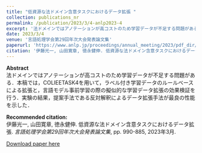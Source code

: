 ```yaml
---
title: "低資源な法ドメイン含意タスクにおけるデータ拡張 "
collection: publications_nr
permalink: /publication/2023/3/4-anlp2023-4
excerpt: '法ドメインではアノテーションが高コストのため学習データが不足する問題がある．本稿では，COLIEETASK4を用いて，ラベル付き学習データのルールベースによる拡張と，言語モデル事前学習の際の擬似的な学習データ拡張の効果検証を行う．実験の結果，提案手法である反対解釈によるデータ拡張手法が最良の性能を示した．'
date: 2023/3/4
venue: '言語処理学会第29回年次大会発表論文集'
paperurl: 'https://www.anlp.jp/proceedings/annual_meeting/2023/pdf_dir/P4-2.pdf'
citation: '伊藤光一, 山田寛章, 徳永健伸. 低資源な法ドメイン含意タスクにおけるデータ拡張. <i>言語処理学会第29回年次大会発表論文集</i>, pp. 990-885, 2023年3月.'
---
```

**Abstract**   
法ドメインではアノテーションが高コストのため学習データが不足する問題がある．本稿では，COLIEETASK4を用いて，ラベル付き学習データのルールベースによる拡張と，言語モデル事前学習の際の擬似的な学習データ拡張の効果検証を行う．実験の結果，提案手法である反対解釈によるデータ拡張手法が最良の性能を示した．

**Recommended citation:**   
伊藤光一, 山田寛章, 徳永健伸. 低資源な法ドメイン含意タスクにおけるデータ拡張. <i>言語処理学会第29回年次大会発表論文集</i>, pp. 990-885, 2023年3月.

<a href='https://www.anlp.jp/proceedings/annual_meeting/2023/pdf_dir/P4-2.pdf'>Download paper here</a>
